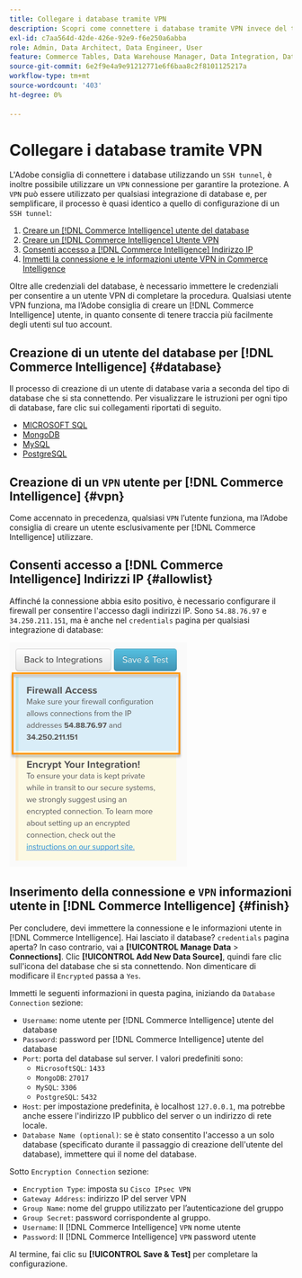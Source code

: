 ```yaml
---
title: Collegare i database tramite VPN
description: Scopri come connettere i database tramite VPN invece del tunnel SSH.
exl-id: c7aa564d-42de-426e-92e9-f6e250a6abba
role: Admin, Data Architect, Data Engineer, User
feature: Commerce Tables, Data Warehouse Manager, Data Integration, Data Import/Export
source-git-commit: 6e2f9e4a9e91212771e6f6baa8c2f8101125217a
workflow-type: tm+mt
source-wordcount: '403'
ht-degree: 0%

---
```


# Collegare i database tramite VPN

L&#39;Adobe consiglia di connettere i database utilizzando un `SSH tunnel`, è inoltre possibile utilizzare un `VPN` connessione per garantire la protezione. A `VPN` può essere utilizzato per qualsiasi integrazione di database e, per semplificare, il processo è quasi identico a quello di configurazione di un `SSH tunnel`:

1. [Creare un [!DNL Commerce Intelligence] utente del database](#database)
1. [Creare un [!DNL Commerce Intelligence] Utente VPN](#vpn)
1. [Consenti accesso a [!DNL Commerce Intelligence] Indirizzo IP](#allowlist)
1. [Immetti la connessione e le informazioni utente VPN in Commerce Intelligence](#finish)

Oltre alle credenziali del database, è necessario immettere le credenziali per consentire a un utente VPN di completare la procedura. Qualsiasi utente VPN funziona, ma l’Adobe consiglia di creare un [!DNL Commerce Intelligence] utente, in quanto consente di tenere traccia più facilmente degli utenti sul tuo account.

## Creazione di un utente del database per [!DNL Commerce Intelligence] {#database}

Il processo di creazione di un utente di database varia a seconda del tipo di database che si sta connettendo. Per visualizzare le istruzioni per ogni tipo di database, fare clic sui collegamenti riportati di seguito.

* [MICROSOFT SQL](../integrations/microsoft-sql-server.md)
* [MongoDB](../integrations/databases-via-a-vpn.md)
* [MySQL](../integrations/mysql-via-a-direct-connection.md)
* [PostgreSQL](../integrations/postgresql.md)

## Creazione di un `VPN` utente per [!DNL Commerce Intelligence] {#vpn}

Come accennato in precedenza, qualsiasi `VPN` l’utente funziona, ma l’Adobe consiglia di creare un utente esclusivamente per [!DNL Commerce Intelligence] utilizzare.

## Consenti accesso a [!DNL Commerce Intelligence] Indirizzi IP {#allowlist}

Affinché la connessione abbia esito positivo, è necessario configurare il firewall per consentire l&#39;accesso dagli indirizzi IP. Sono `54.88.76.97` e `34.250.211.151`, ma è anche nel `credentials` pagina per qualsiasi integrazione di database:

![MBI_Allow_Access_IPs.png](../../../assets/MBI_allow_access_IPs.png)

## Inserimento della connessione e `VPN` informazioni utente in [!DNL Commerce Intelligence] {#finish}

Per concludere, devi immettere la connessione e le informazioni utente in [!DNL Commerce Intelligence]. Hai lasciato il database? `credentials` pagina aperta? In caso contrario, vai a **[!UICONTROL Manage Data** > **Connections]**. Clic **[!UICONTROL Add New Data Source]**, quindi fare clic sull&#39;icona del database che si sta connettendo. Non dimenticare di modificare il `Encrypted` passa a `Yes`.

Immetti le seguenti informazioni in questa pagina, iniziando da `Database Connection` sezione:

* `Username`: nome utente per [!DNL Commerce Intelligence] utente del database
* `Password`: password per [!DNL Commerce Intelligence] utente del database
* `Port`: porta del database sul server. I valori predefiniti sono:
   * `MicrosoftSQL`: `1433`
   * `MongoDB`: `27017`
   * `MySQL`: `3306`
   * `PostgreSQL`: `5432`
* `Host`: per impostazione predefinita, è localhost `127.0.0.1`, ma potrebbe anche essere l&#39;indirizzo IP pubblico del server o un indirizzo di rete locale.
* `Database Name (optional)`: se è stato consentito l&#39;accesso a un solo database (specificato durante il passaggio di creazione dell&#39;utente del database), immettere qui il nome del database.

Sotto `Encryption Connection` sezione:

* `Encryption Type`: imposta su `Cisco IPsec VPN`
* `Gateway Address`: indirizzo IP del server VPN
* `Group Name`: nome del gruppo utilizzato per l’autenticazione del gruppo
* `Group Secret`: password corrispondente al gruppo.
* `Username`: Il [!DNL Commerce Intelligence] `VPN` nome utente
* `Password`: Il [!DNL Commerce Intelligence] `VPN` password utente

Al termine, fai clic su **[!UICONTROL Save & Test]** per completare la configurazione.
